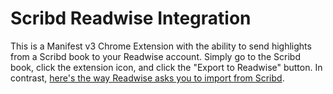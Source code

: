 # Scribd Readwise Integration

This is a Manifest v3 Chrome Extension with the ability to send highlights from a Scribd book to your Readwise account.  Simply go to the Scribd book, click the extension icon, and click the "Export to Readwise" button.  In contrast, [here's the way Readwise asks you to import from Scribd](https://help.readwise.io/article/83-how-do-i-import-highlights-from-scribd).